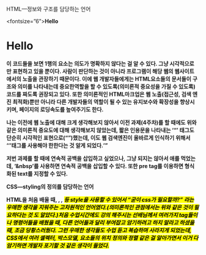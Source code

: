 ﻿HTML—정보와 구조를 담당하는 언어 

<fontsize=”6”><b>Hello<b/></font>                                         <h1>Hello</h1>

이 코드들을 보면 1행의 요소는 의도가 명확하지 않다는 걸 알 수 있다. 그냥 시각적으로만 표현하고 있을 뿐이다. 사람이 판단하는 것이 아니라 프로그램이 해당 웹의 웹사이트에서의 노출을 관장하기 때문이다. 이에 웹 개발자들에게는 HTML요소들의 문서들이 구조와 의미를 나타내는데 중요한역할을 할 수 있도록(의미론적 중요성을 가질 수 있도록) 코드를 짜도록 권장되고 있다.        또한 의미론적인 HTML마크업은 웹 노출(접근성, 검색 엔진 최적화)뿐만 아니라 다른 개발자들의 역할이 될 수 있는 유지보수와 확장성을 향상시키며, 페이지의 로딩속도를 높여주기도 한다.

나는 이전에 웹 노출에 대해 크게 생각해보지 않아서 이전 과제(4주차)를 할 때에도 위와 같은 의미론적 중요도에 대해 생각해보지 않았는데, 짧은 인용문을 나타내는 ‘<q>’ 태그도 단순히 시각적인 표현으로(“”)했는데, 이도 웹 검색엔진이 올바르게 인식하기 위해서 ‘<q>’태그를 사용해야 한한다는 것 알게 되었다.

저번 과제를 할 때에 연속적 공백을 삽입하고 싶었으나, 그냥 되지는 않아서 애를 먹었는데, ‘&nbsp’를 사용하면 연속적 공백을 삽입할 수 있다. 또한 pre tag를 이용하면 형식화된 text를 지정할 수 있다. 

CSS—styling의 정의를 담당하는 언어

HTML을 처음 배울 때, <strong>, <em>, <mark>등 style을 사용할 수 있어서 “굳이 css가 필요할까?” 라는 우매한 생각을 지워주는 고차원적인 언어였다.(의미론적인 관점에서는 위와 같은 것이 필요하다는 것 도 알았다.)처음 수업시간에도 강의 해주시는 선배님께서 여러가지 tag들이나 명령어들을 배웠을 때, 다른 언어들과 달리 부여잡고 암기하려고 하지 말라고 하셨을 때, 조금 당황스러웠다. 그런 우매한 생각들도 수업 듣고 복습하며 사라지게 되었는데, CSS에서 여러 셀렉터, 박스모델, 요소들의 위치 정의와 정렬 같은 걸 알아가면서 이거 다 암기하면 개발자 포기할 것 같은 생각이 들었다.
